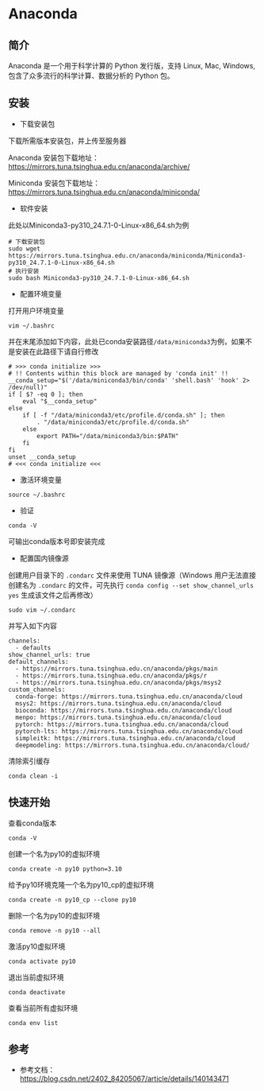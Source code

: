 # Anaconda

## 简介

Anaconda 是一个用于科学计算的 Python 发行版，支持 Linux, Mac, Windows, 包含了众多流行的科学计算、数据分析的 Python 包。

## 安装

- 下载安装包

下载所需版本安装包，并上传至服务器

Anaconda 安装包下载地址：https://mirrors.tuna.tsinghua.edu.cn/anaconda/archive/ 

Miniconda 安装包下载地址：https://mirrors.tuna.tsinghua.edu.cn/anaconda/miniconda/

- 软件安装

此处以Miniconda3-py310_24.7.1-0-Linux-x86_64.sh为例

```
# 下载安装包
sudo wget https://mirrors.tuna.tsinghua.edu.cn/anaconda/miniconda/Miniconda3-py310_24.7.1-0-Linux-x86_64.sh
# 执行安装
sudo bash Miniconda3-py310_24.7.1-0-Linux-x86_64.sh
```

- 配置环境变量

打开用户环境变量

```
vim ~/.bashrc
```

并在末尾添加如下内容，此处已conda安装路径`/data/miniconda3`为例，如果不是安装在此路径下请自行修改

```
# >>> conda initialize >>>
# !! Contents within this block are managed by 'conda init' !!
__conda_setup="$('/data/miniconda3/bin/conda' 'shell.bash' 'hook' 2> /dev/null)"
if [ $? -eq 0 ]; then
    eval "$__conda_setup"
else
    if [ -f "/data/miniconda3/etc/profile.d/conda.sh" ]; then
        . "/data/miniconda3/etc/profile.d/conda.sh"
    else
        export PATH="/data/miniconda3/bin:$PATH"
    fi
fi
unset __conda_setup
# <<< conda initialize <<<
```

- 激活环境变量

```
source ~/.bashrc
```

- 验证

```
conda -V
```

可输出conda版本号即安装完成

- 配置国内镜像源

创建用户目录下的 `.condarc` 文件来使用 TUNA 镜像源（Windows 用户无法直接创建名为 `.condarc` 的文件，可先执行 `conda config --set show_channel_urls yes` 生成该文件之后再修改）

```
sudo vim ~/.condarc
```

并写入如下内容

```
channels:
  - defaults
show_channel_urls: true
default_channels:
  - https://mirrors.tuna.tsinghua.edu.cn/anaconda/pkgs/main
  - https://mirrors.tuna.tsinghua.edu.cn/anaconda/pkgs/r
  - https://mirrors.tuna.tsinghua.edu.cn/anaconda/pkgs/msys2
custom_channels:
  conda-forge: https://mirrors.tuna.tsinghua.edu.cn/anaconda/cloud
  msys2: https://mirrors.tuna.tsinghua.edu.cn/anaconda/cloud
  bioconda: https://mirrors.tuna.tsinghua.edu.cn/anaconda/cloud
  menpo: https://mirrors.tuna.tsinghua.edu.cn/anaconda/cloud
  pytorch: https://mirrors.tuna.tsinghua.edu.cn/anaconda/cloud
  pytorch-lts: https://mirrors.tuna.tsinghua.edu.cn/anaconda/cloud
  simpleitk: https://mirrors.tuna.tsinghua.edu.cn/anaconda/cloud
  deepmodeling: https://mirrors.tuna.tsinghua.edu.cn/anaconda/cloud/
```

清除索引缓存

```
conda clean -i
```

## 快速开始

查看conda版本

```
conda -V
```

创建一个名为py10的虚拟环境

```
conda create -n py10 python=3.10
```

给予py10环境克隆一个名为py10_cp的虚拟环境

```
conda create -n py10_cp --clone py10
```

删除一个名为py10的虚拟环境

```
conda remove -n py10 --all 
```

激活py10虚拟环境

```
conda activate py10
```

退出当前虚拟环境

```
conda deactivate
```

查看当前所有虚拟环境

```
conda env list
```

## 参考

- 参考文档：https://blog.csdn.net/2402_84205067/article/details/140143471